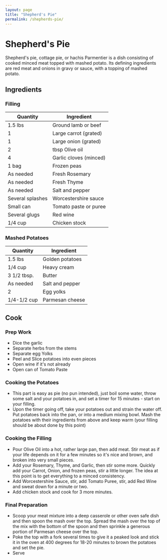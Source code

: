 ```yaml
---
layout: page
title: "Shepherd's Pie"
permalink: /shepherds-pie/
---
```


# Shepherd's Pie
Shepherd's pie, cottage pie, or hachis Parmentier is a dish consisting of cooked minced meat topped with mashed potato. Its defining ingredients are red meat and onions in gravy or sauce, with a topping of mashed potato.

## Ingredients
### Filling
| Quantity | Ingredient |
| --- | --- |
| 1.5 lbs |	Ground lamb or beef
| 1 |	Large carrot (grated)
| 1 |	Large onion (grated)
| 2 | tbsp	Olive oil
| 4 |	Garlic cloves (minced)
| 1 bag |	Frozen peas
| As needed |	Fresh Rosemary
| As needed |	Fresh Thyme
| As needed |	Salt and pepper
| Several splashes | Worcestershire sauce
| Small can |	Tomato paste or puree
| Several glugs |	Red wine
| 1/4 cup |	Chicken stock

### Mashed Potatoes
| Quantity | Ingredient |
| --- | --- |
| 1.5 lbs |	Golden potatoes |
| 1/4 cup |	Heavy cream |
| 3 1/2 tbsp. |	Butter |
| As needed |	Salt and pepper |
| 2	| Egg yolks |
| 1/4-1/2 cup |	Parmesan cheese |

## Cook
### Prep Work
- Dice the garlic
- Separate herbs from the stems
- Separate egg Yolks
- Peel and Slice potatoes into even pieces
- Open wine if it's not already
- Open can of Tomato Paste 

### Cooking the Potatoes
- This part is easy as pie (no pun intended), just boil some water, throw some salt and your potatoes in, and set a timer for 15 minutes - start on your filling. 
- Upon the timer going off, take your potatoes out and strain the water off. Put potatoes back into the pan, or into a medium mixing bowl. Mash the potatoes with their ingredients from above and keep warm (your filling should be about done by this point) 

### Cooking the Filling
- Pour Olive Oil into a hot, rather large pan, then add meat. Stir meat as if your life depends on it for a few minutes so it's nice and brown, and broken into very small pieces. 
- Add your Rosemary, Thyme, and Garlic, then stir some more. Quickly add your Carrot, Onion, and frozen peas, stir a little longer. The idea at this point is to get everything to a minced consistency. 
- Add Worcestershire Sauce, stir, add Tomato Puree, stir, add Red Wine and sweat down for a minute or two. 
- Add chicken stock and cook for 3 more minutes. 

### Final Preparation
- Scoop your meat mixture into a deep casserole or other oven safe dish and then spoon the mash over the top. Spread the mash over the top of the mix with the bottom of the spoon and then sprinkle a generous portion of Parmesan cheese over the top. 
- Poke the top with a fork several times to give it a peaked look and stick it in the oven at 400 degrees for 18-20 minutes to brown the potatoes and set the pie. 
- Serve
